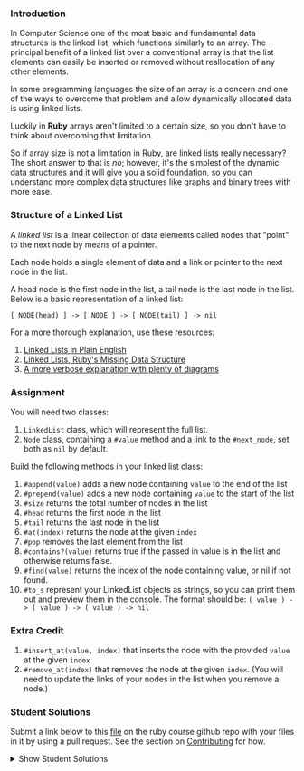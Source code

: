 ### Introduction

In Computer Science one of the most basic and fundamental data structures is the
linked list, which functions similarly to an array. The principal benefit of a linked
list over a conventional array is that the list elements can easily be inserted or
removed without reallocation of any other elements.

In some programming languages the size of an array is a concern and one of the ways
to overcome that problem and allow dynamically allocated data is using linked lists.

Luckily in **Ruby** arrays aren't limited to a certain size, so you don't have to think
about overcoming that limitation.

So if array size is not a limitation in Ruby, are linked lists really necessary?
The short answer to that is _no_; however, it's the simplest of the dynamic data
structures and it will give you a solid foundation, so you can understand more
complex data structures like graphs and binary trees with more ease.

### Structure of a Linked List

A _linked list_ is a linear collection of data elements called nodes that "point"
to the next node by means of a pointer.

Each node holds a single element of data and a link or pointer to the next node in the list.

A head node is the first node in the list, a tail node is the last node in the list. Below is a basic representation of a linked list:

`[ NODE(head) ] -> [ NODE ] -> [ NODE(tail) ] -> nil`

For a more thorough explanation, use these resources:

1.  [Linked Lists in Plain English](https://www.youtube.com/watch?v=oiW79L8VYXk)
2.  [Linked Lists, Ruby's Missing Data Structure](https://www.sitepoint.com/rubys-missing-data-structure/)
3.  [A more verbose explanation with plenty of diagrams](http://www.cs.cmu.edu/~adamchik/15-121/lectures/Linked%20Lists/linked%20lists.html)

### Assignment

<div class="lesson-content__panel" markdown="1">
  You will need two classes:

1. `LinkedList` class, which will represent the full list.
2. `Node` class, containing a `#value` method and a link to the `#next_node`, set both as `nil` by default.

Build the following methods in your linked list class:

1. `#append(value)` adds a new node containing `value` to the end of the list
2. `#prepend(value)` adds a new node containing `value` to the start of the list
3. `#size` returns the total number of nodes in the list
4. `#head` returns the first node in the list
5. `#tail` returns the last node in the list
6. `#at(index)` returns the node at the given `index`
7. `#pop` removes the last element from the list
8. `#contains?(value)` returns true if the passed in value is in the list and otherwise returns false.
9. `#find(value)` returns the index of the node containing value, or nil if not found.
10. `#to_s` represent your LinkedList objects as strings, so you can print them out and preview them in the console.
    The format should be: `( value ) -> ( value ) -> ( value ) -> nil`

### Extra Credit

1. `#insert_at(value, index)` that inserts the node with the provided `value` at the given `index`
2. `#remove_at(index)` that removes the node at the given `index`. (You will need to update the links of your nodes in the list when you remove a node.)
</div>

### Student Solutions

Submit a link below to this [file](https://github.com/TheOdinProject/curriculum/blob/master/ruby_programming/computer_science/project_linked_lists.md) on the ruby course github repo with your files in it by using a pull request. See the section on [Contributing](http://github.com/TheOdinProject/curriculum/blob/master/contributing.md) for how.

<details markdown="block">
  <summary> Show Student Solutions </summary>

- Add your solution below this line!
- [Sam Eff's Solution](https://github.com/SamEff/linked_list)
- [irlgabriel's Solution](https://github.com/irlgabriel/the-odin-project/blob/master/linked-list/linked_list.rb)
- [Kfollen93's Solution](https://github.com/Kfollen93/Linked_Lists/blob/master/linked.rb)
- [tenacious-qi's Solution](https://github.com/Tenacious-Qi/linked_list/blob/master/linked_list.rb)
- [Ichenn's Solution (with extra credit)](https://github.com/Ichenn92/ruby-function/tree/master/linked-lists)
- [andrewjh271's Solution (with extra credit)](https://github.com/andrewjh271/linked_list)
- [threeaces' Solution](https://github.com/threeaces/linked_lists_ruby_TOP/tree/master/lib)  
- [Edd Sansome's Solution (with extra credit](https://github.com/casualc0der/odin-ruby/blob/master/odin_cs/linkedlist.rb)
- [fillingthemoon's Solution (with extra credit)](https://github.com/fillingthemoon/linked-lists)
- [Loumarven's Solution (with extra credit)](https://github.com/loumarven/top_ruby_linked_lists)
- [qazaqpyn's Solution (with extra credit)](https://github.com/qazaqpyn/linkedlistruby)
- [Nick DiPreta's Solution (with extra credit)](https://github.com/NickDiPreta/-linkedlist)
- [Andrew Huntington's Solution (with extra credit)](https://github.com/AndrewHuntington/ruby_projects/tree/master/linked_lists)
- [Andrew Baldwin's Solution](https://github.com/andrewbaldwin44/Ruby_Linked_List/blob/master/bin/linked_list_demo.rb) - [View Demo](https://repl.it/@andrewbaldwin44/RubyLinkedList)
- [Christian's Solution](https://github.com/rueeazy/ruby-exercises/blob/master/linked_list.rb)
- [rryand's Solution (with extra credit)](https://github.com/rryand/ruby_linked_list/tree/master/classes)
- [Saul-Good-Homie's Solution (with XC)](https://github.com/Saul-Good-Homie/ruby-building-blocks/blob/master/linked_list.rb)
- [rlmoser's Solution](https://github.com/rlmoser99/ruby_exercises/tree/master/linked_list)
- [pudu87's Solution](https://github.com/pudu87/linked-lists)
- [Philipp's Solution (with extra credit)](https://github.com/philipp-mcvity/odin-ruby.linked_lists)
- [YesSeri's Solution](https://github.com/YesSeri/linked-list/blob/master/linked-list.rb)
- [Austin Fisher's Solution](https://github.com/Austin2016/linked_list)
- [Lucas Bide's Solution (with extra credit)](https://github.com/Lucas-Bide/linked_list)
- [DalandanJuice's Solution (with extra credit)](https://github.com/DalandanJuice/odin_cs_projects/blob/master/linked_lists/linked_lists.rb)
- [jodokusquack's Solution (with extra credit)](https://github.com/jodokusquack/ruby_linked_list)
- [Olugbade Olalekan's Solution (with extra credit)](https://github.com/gbadesimple/data_structure_linked_list)
- [Bradley's Solution (with extra credit)](https://github.com/spaceincase/odin-project-exercises/tree/master/linked_lists)
- [Billy's Solution (with extra credit)](https://github.com/bcoffin9/project_linked_list)
- [Sher's Solution (with extra credit)](https://github.com/sher-s7/linkedlist)
- [Nasser Abachi's Solution](https://github.com/abachi/theodinproject/tree/master/building-projects/linked-list)
- [Run After's Solution](https://github.com/run-after/curriculum/blob/master/ruby_programming/computer_science/project_linked_lists.md)
- [Robin's Solution](https://github.com/CoolGlasses/linked_list/blob/master/linked_list.rb)
- [Uzay-G's Solution](https://github.com/Uzay-G/ruby_exercises/blob/master/linked_list.rb)
- [Rafe Draper's Solution](https://github.com/rafeDraper/ruby_exercises/tree/master/linked_lists)
- [Nikolas Broman's Solution](https://github.com/nikolasbroman/linked_list)
- [Ian's Solution (with extra credit)](https://github.com/IanMKesler/linked_list)
- [Andrija Jelenkovic's Solution (with extra credit)](https://github.com/Amdrija/ruby-practice)
- [Chris' Solution (with extra credit)](https://github.com/CSalois114/project_linked_list/blob/master/linked_list.rb)
- [Jose Salvador's Solution (with extra credit)](https://github.com/Jsalvadorpp/Ruby-Data-Structures/blob/master/linkedLists.rb)
- [Alain Suarez's Solution (with extra credit)](https://gitlab.com/asuar/ruby-linkedlist)
- [Jay Burbyga's Solution (with extra credit)](https://github.com/Jaybur1/ruby_exercises/blob/master/linked_list/linked_list.rb)
- [JFAldridge's Solution (with extra credit)](https://github.com/JFAldridge/ruby_linked_list)
- [Leonardo Vega's Solution (with extra credit)](https://github.com/leonardovega/ruby_programming/blob/master/computer_science/project_linked_lists.rb)
- [BShowen's Solution (with extra credit)](https://github.com/BShowen/Linked_list_in_Ruby)
- [Arilson Souza Solution](https://github.com/arilsonsouza/the_odin_project/blob/master/ruby/project_linked_lists/linked_list.rb)
- [Vollantre's Solution](https://github.com/vollantre/linked_list/blob/master/linked_list.rb)
- [Braxton Lemmon's Solution](https://github.com/braxtonlemmon/linked_lists)
- [Kevin Vuong's Solution](https://github.com/fffear/linked_lists)
- [Nicolas Espinoza's Solution](https://github.com/nicospz/linked_lists)
- [Rudi Boshoff's Solution](https://github.com/RudiBoshoff/linked-list)
- [Learnsometing's Solution w/extras](https://github.com/learnsometing/TOP-ruby-projects/tree/master/ruby/computer-science/linked-list)
- [Simon Tharby's Solution](https://github.com/jinjagit/linked_list/blob/master/linked.rb)
- [Chris Wegscheid's Solution](https://github.com/cwegscheid08/linked_list)
- [Smetanca52's Solution](https://github.com/Smetanca52/ruby_exercices/blob/master/linked_lists.rb)
- [Stefano Merazzi's Solution (w/ extra)](https://github.com/ste001/ruby-exercises/blob/master/computer_science/linked_lists.rb)
- [Dreniak's Solution](https://github.com/Dreniak/linked_list/blob/master/linkedlist.rb)
- [Mohamed Elattar's Solution](https://github.com/mohamed-elattar/linked-list)
- [brendan tang's Solution](https://github.com/brndntng/linked_list)
- [prw001's Solution](https://github.com/prw001/linked_list)
- [Max Garber's Solution](https://github.com/bubblebooy/miscellaneous-exercises/blob/master/Linked%20List.rb)
- [Malaika (Mic) Solution](https://github.com/malaikaMI/Link_list)
- [Sherman Bowling's Solution](https://github.com/janus0/top_course_work/tree/master/ruby/project_linked_list)
- [Nathan Sherburne's Solution](https://github.com/nathansherburne/ruby_practice/blob/master/data_structures/linked_list.rb)
- [Javier Machin's Solution](https://github.com/Javier-Machin/Linked_list/blob/master/linked_list.rb)
- [Btreim's Solution](https://github.com/btreim/ruby/blob/master/linked_list.rb)
- [0zra's Solution](https://github.com/0zra/linkedlist/blob/master/linkedlist.rb)
- [Demo318's Solution (with extra credit)](https://github.com/Demo318/ruby_linked_lists)
- [mtizim's Solution (with extra credit)](https://github.com/mtizim/odin_projects/blob/master/ruby/linkedlists.rb)
- [Isil Donmez's Solution](https://github.com/isildonmez/linked_lists/blob/master/linked_lists.rb)
- [Bruno Parga's Solution](https://github.com/brunoparga/odinproject/blob/master/Ruby/linkedlist.rb)
- [Jmooree30's Solution](https://github.com/jmooree30/Linked-list.git)
- [Andrew's Solution](https://github.com/andrewr224/Linked-Lists)
- [Jason McKee's Solution](https://github.com/jttmckee/odin-project-ruby/tree/master/LinkedList)
- [Jonathan Yiv's Solution](https://github.com/JonathanYiv/linked_list)
- [Roland Studer's Solution](https://github.com/RolandStuder/odin_project_Solutions/tree/master/linked_lists)
- [justinckim3's Solution](https://github.com/justinckim3/linked_list/blob/master/linked_list.rb)
- [Kasey Z's Solution (with extra credit)](https://github.com/kasey-z/TOP-Solutions/blob/master/linked_lists/linked_lists.rb)
- [thisisned's Solution](https://github.com/thisisned/linked_list/blob/master/linked_list.rb)
- [SadieD's Solution](https://github.com/SadieD/linked_lists)
- [Clayton Sweeten's Solution](https://github.com/cjsweeten101/OdinProjects/tree/master/linked_list)
- [holdercp's Solution](https://github.com/holdercp/linked_lists)
- [Webdev-burd's Solution](https://github.com/webdev-burd/linked_list)
- [Jfonz412's Solution](https://github.com/jfonz412/computer_science/blob/master/linked_lists.rb)
- [xavier Solution (+ extra)](https://github.com/nxdf2015/odin-linked-lists/blob/master/linked_list.rb)
- [Ovsjah Schweinefresser's Solution](https://github.com/Ovsjah/linked_lists)
- [Oleh Sliusar's Solution](https://github.com/OlehSliusar/linked_lists)
- [Nikolay Dyulgerov's Solution](https://github.com/NicolayD/ruby-data-structures/blob/master/linked_list.rb)
- [mindovermiles262's Solution](https://github.com/mindovermiles262/linked-list)
- [theghall's Solution](https://github.com/theghall/linked-list.git)
- [yilmazgunalp's Solution with extra](https://github.com/yilmazgunalp/linked_list)
- [Ayushka's Solution](https://github.com/ayushkamadji/ruby_linked_list/blob/master/lib/LinkedList.rb)
- [ToTenMilan's Solution with extra](https://github.com/ToTenMilan/the_odin_project/tree/master/ruby/linked_list)
- [Raiko's Solution (with extra credit)](https://github.com/Cypher0/linked_lists/blob/master/linked_list.rb)
- [Nicolas Amaya's Solution (with extra)](https://github.com/nicoasp/TOP---Ruby-Linked-Lists)
- [nmac's Solution](https://github.com/nmacawile/LinkedList)
- [John Phelps's Solution (+extra)](https://github.com/jphelps413/odin-ruby/blob/master/linked-lists/linked_list.rb)
- [Jib's Solution (with extra credit)](https://github.com/NuclearMachine/OdinTasks/tree/master/LinkedLists)
- [Stefan (Cyprium)'s Solution](https://github.com/dev-cyprium/linked-lists-ruby/)
- [Cody Loyd's Solution (with tests and extra credit)](https://github.com/codyloyd/linked_list)
- [Miguel Herrera's Solution](https://github.com/migueloherrera/linked-lists)
- [KrakenHH's Solution](https://github.com/KrakenHH/ruby/tree/master/algorithms/linked_list)
- [Shala Qweghen's Solution](https://github.com/ShalaQweghen/linked_list)
- [John Connor's Solution](https://github.com/jacgitcz/linked_list)
- [Earth35's Solution](https://github.com/Earth35/linked-list/blob/master/linked_list.rb)
- [Oscar Y.'s Solution](https://github.com/mysteryihs/ruby_projects/blob/master/linked_list.rb)
- [Amrr Bakry's Solution - with extra credit](https://github.com/Amrrbakry/learning_ruby/blob/master/LinkedList/linked_list.rb)
- [Jean Merlet's Solution](https://github.com/jeanmerlet/ruby_misc/blob/master/data_structures/linked_list.rb)
- [Manu Phatak's HIGH ENERGY Solution](https://github.com/bionikspoon/ruby_linked_list)
- [fugumagu's Solution with extra credit](https://github.com/fugumagu/the_odin_project/tree/master/linked_list)
- [Sasho's Solution /w extra credit](https://github.com/sashoa/the-odin-project/tree/master/project-linked-lists)
- [Austin's Solution with extra credit](https://github.com/CouchofTomato/algorithm/blob/master/linked_list.rb)
- [Jiazhi Guo's Solution (with extra credit)](https://github.com/jerrykuo7727/linked_lists)
- [Dan Hoying's Solution (with extra credit)](https://github.com/danhoying/linked_lists)
- [Chris Chambers' Solution (with extra credit)](https://github.com/chrisgchambers/ruby_exercies/blob/master/linked_list/linked_list.rb)
- [Jorrit Luimers' (Voodoo Woodoo) Solution](https://github.com/voodoowoodoo/ruby_linked_lists)
- [Francisco Carlos's Solution (with extra credit)](https://github.com/fcarlosdev/the_odin_project/tree/master/linked_lists)
- [Loris Aranda's Solution (with extra credit)](https://github.com/LorisProg/ruby-linked_lists)
- [at0micr3d's Solution (with extra credit)](https://github.com/at0micr3d/linked_list)
- [Eric M's Solution (with extra credit)](https://github.com/em77/linked_list)
- [Clint's Solution (extra cred)](https://github.com/tholymap/OdinLinkedList)
- [Dylan's Solution (with extra credit)](https://github.com/resputin/the_odin_project/blob/master/Ruby/linklist/linklist.rb)
- [David Chapman's Solution (with extra credit)](https://github.com/davidchappy/odin_training_projects/tree/master/linked_lists)
- [Leonard Soai-Van Solution](https://github.com/leosoaivan/TOP_compsci)
- [Anthony Vumbaca's Solution (with extra credit)](https://github.com/tvumbaca/linked_lists/blob/master/linked_list.rb)
- [Jerry Gao's tryhard Solution](https://github.com/blackwright/odin/tree/master/ruby_linked_list)
- [Marcus' Solution (with extra credit)](https://github.com/nestcx/odin_comp_sci/blob/master/linked_list.rb)
- [Mateusz Staszczyk's](https://github.com/sleaz0id/LinkedList)
- [Sophia Wu's Solution (with extra credit)](https://github.com/SophiaLWu/project-linked-lists)
- [Samuel Langenfeld's Solution](https://github.com/SamuelLangenfeld/linked_list)
- [Braydon Pacheco's Solution](https://github.com/pacheeko/linked_lists/blob/master/linked_lists.rb)
- [Robert Szabo's Solution](https://github.com/Siker001/the_odin_project_exercises/blob/master/ruby/linked_lists/linked_list.rb)
- [jeff1st's Solution](https://github.com/jeff1st/linked_list)
- [Noah Prescott's Solution](https://github.com/npresco/top/tree/master/linked_list)
- [Cody Buffaloe's Solution](https://github.com/CodyLBuffaloe/Linked_Lists)
- [Daniel Varcas aka d-zer0's Solution](https://github.com/d-zer0/linked_list/blob/master/linked_list.rb)
- [Zach Beaird's Solution (with extra credit)](https://github.com/zbbeaird89/Linked-List)
- [EMuchynski's Solution](https://github.com/EMuchynski/linked_lists)
- [Luján Fernaud's Solution](https://github.com/lujanfernaud/ruby-linked-list)
- [Jason Dancocks' Solution](https://github.com/JasonDancocks/Ruby/tree/master/linkedlists)
- [Anistor86's Solution](https://github.com/anistor86/linked_list)
- [James Redux's Solution](https://github.com/Jamesredux/linked_list)
- [Oliver Curting's Solution (with extra credit)](https://github.com/Curting/linked_lists)
- [Alex's Solution](https://github.com/alexcorremans/linked_list)
- [HSaad's Solution](https://github.com/HSaad/linked-lists)
- [Scott McKell's Solution](https://github.com/zottwickel/linked_list.git)
- [Punnadittr's Solution](https://github.com/punnadittr/linked_list/blob/master/linked_lists.rb)
- [Agon Idrizi's Solution](https://github.com/AgonIdrizi/Recursion/blob/master/linked_list.rb)
- [Areeba's Solution](https://github.com/AREEBAISHTIAQ/LinkedLists/blob/master/linkedlist.rb)
- [dmarkiewicz's Solution](https://github.com/dmarkiewicz/the-odin-project/tree/master/Ruby/Linked-list)
- [Felipe Parreira's Solution](https://github.com/FelipeParreira/TheOdinProject/blob/master/ruby-programming/a-bit-of-CS/linked_lists/linked-list.rb)
- [mojotron's Solution](https://github.com/mojotron/linked-lists/blob/master/linked_list_class.rb)
- [Tommy's Solution](https://github.com/hoangtommy/linkedLists/blob/master/LinkedList.rb)
- [Emil Dimitrov's Solution](https://github.com/imemdm/linked_list)
- [EdwardHeath's Solution (with extra credit)](https://github.com/EdwardHeath/linked_list/tree/master)
- [Leila Alderman's Solution](https://github.com/leila-alderman/TOP_ruby_exercises/tree/master/08_linked_list)
- [Vitaly Osipov's Solution](https://github.com/vi7ali/ruby-practice/tree/master/linked-list)
- [vanny96's Solution](https://github.com/vanny96/linked_lists)
- [JamCry's Solution](https://github.com/jamcry/ruby-advanced-exercises/blob/master/linked_lists.rb)
- [Wesley Wang's Solution (with extra credit)](https://github.com/wesleymellon/linked-list-structure)
- [Alex Krewson's Solution (with extra credit)](https://github.com/alexkrewson/linked_lists)
- [Rey van den Berg's Solution (with extra credit)](https://github.com/Rey810/Linked-List-Data-Structure-)
- [Sergej Jurchenko's Solution (with extra credit)](https://github.com/Sergyurch/linked_list/blob/master/linked_list.rb)
- [Han Josmer's Solution (with extra credit)](https://github.com/HanJosmer/ruby_programming/blob/master/linked_lists/linked_lists.rb)
- [Robert Dunbar's Solution (with extra credit)](https://github.com/RobertDunbar/ruby-linked-list)
- [Ben Fowler's Solution (with extra credit)](https://github.com/benfowler04/ruby-cs/blob/master/linked_list.rb)
- [Bendee48's Solution (with extra credit)](https://github.com/bendee48/Data-Structures/blob/master/linked_lists.rb)
- [Ray Alvarez's Solution (with extra credit)](https://github.com/ray-alvarez/linkedlists)
- [Brett Bonnet's Solution (with extra credit)](https://github.com/Brett-Bonnet/linked_lists)
- [Adriel Bruno's Solution (with extra credit)](https://github.com/AdrielTrigger/Ruby-Linked-List/blob/master/linked_list.rb)
- [Toberoni's Solution (with extra credit)](https://github.com/toberoni/the_odin_project/tree/master/ruby_programming/linked_lists)
- [guacamobley's Solution](https://github.com/guacamobley/linked-list)
- [Robert Suazo's Solution](https://github.com/rsuazo/linked_lists/blob/master/linked_lists.rb)
- [Ranon Martin's Solution (with extra credit)](https://github.com/ranonm/TheOdinProjectExercises/tree/master/linked_list)
- [unheavenlycreature's Solution (with extra credit)](https://github.com/unheavenlycreature/linkedlist)
- [hyperturing's Solution (with extra credit)](https://github.com/hyperturing/linked-list)
- [Rob Dulabon's Solution](https://github.com/RDulabon/linked_list)
- [Timework's Solution (with extra credit)](https://github.com/Timework/linkedList/blob/master/list.rb)
- [Cinthia's Solution (with extra credit)](https://github.com/cinthiagodoi/linked-lists)
- [Matt M's Solution (with extra credit)](https://github.com/MattMiller1989/Linked-List)
- [Michael K's Solution](https://github.com/a0x77ry/odin/tree/master/ruby-exercises/linked_list)
- [Cameron St. Amant's Solution](https://github.com/CameronStAmant/The_Odin_Project/blob/master/Ruby_projects/Linked_lists/LinkedList.rb)
- [Kenneth Holston's Solution](https://github.com/kholston/linked_list)
- [AnsellMaximilian's Solution (with extra credit)](https://github.com/AnsellMaximilian/OOP-Ruby/blob/master/linked_list.rb)
- [fussykyloren's Solution (with extra credit)](https://github.com/fussykyloren/ruby-linked-list)
- [ttzv's Solution (with extra credit)](https://github.com/ttzv-training-repos/ruby_cs_projects)
- [Rémi Borfigat’s Solution](https://github.com/remiborfigat/linked_lists)
- [Sandy's Solution (with extra credit)](https://github.com/kuosandys/top-ruby-assignments/blob/master/linked_lists.rb)
- [mpiriya's Solution (with extra credit)](https://github.com/mpiriya/ruby/blob/master/linked_list.rb)
  </details>
